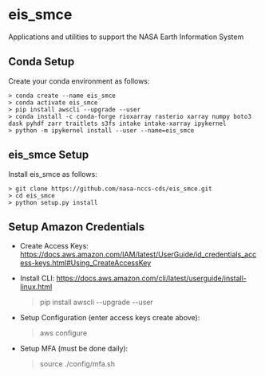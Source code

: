 # eis_smce
Applications and utilities to support the NASA Earth Information System

Conda Setup
---------------
Create your conda environment as follows:

    > conda create --name eis_smce 
    > conda activate eis_smce
    > pip install awscli --upgrade --user
    > conda install -c conda-forge rioxarray rasterio xarray numpy boto3 dask pyhdf zarr traitlets s3fs intake intake-xarray ipykernel
    > python -m ipykernel install --user --name=eis_smce


eis_smce Setup
---------------
Install eis_smce as follows:

    > git clone https://github.com/nasa-nccs-cds/eis_smce.git 
    > cd eis_smce
    > python setup.py install

Setup Amazon Credentials
------------------------

* Create Access Keys:  https://docs.aws.amazon.com/IAM/latest/UserGuide/id_credentials_access-keys.html#Using_CreateAccessKey

* Install CLI:  https://docs.aws.amazon.com/cli/latest/userguide/install-linux.html

    > pip install awscli --upgrade --user

* Setup Configuration (enter access keys create above):

    > aws configure

* Setup MFA (must be done daily):
  
    > source ./config/mfa.sh







